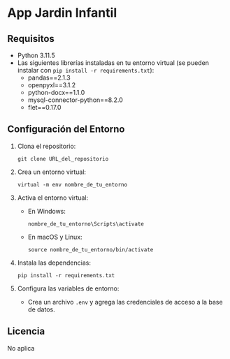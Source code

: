 # App Jardin Infantil

## Requisitos
- Python 3.11.5
- Las siguientes librerías instaladas en tu entorno virtual (se pueden instalar con `pip install -r requirements.txt`):
    - pandas==2.1.3
    - openpyxl==3.1.2
    - python-docx==1.1.0
    - mysql-connector-python==8.2.0
    - flet==0.17.0

## Configuración del Entorno

1. Clona el repositorio:
    ```
    git clone URL_del_repositorio
    ```

2. Crea un entorno virtual:
    ```
    virtual -m env nombre_de_tu_entorno
    ```

3. Activa el entorno virtual:
    - En Windows:
        ```
        nombre_de_tu_entorno\Scripts\activate
        ```
    - En macOS y Linux:
        ```
        source nombre_de_tu_entorno/bin/activate
        ```

4. Instala las dependencias:
    ```
    pip install -r requirements.txt
    ```

5. Configura las variables de entorno:
    - Crea un archivo `.env` y agrega las credenciales de acceso a la base de datos.

## Licencia
No aplica